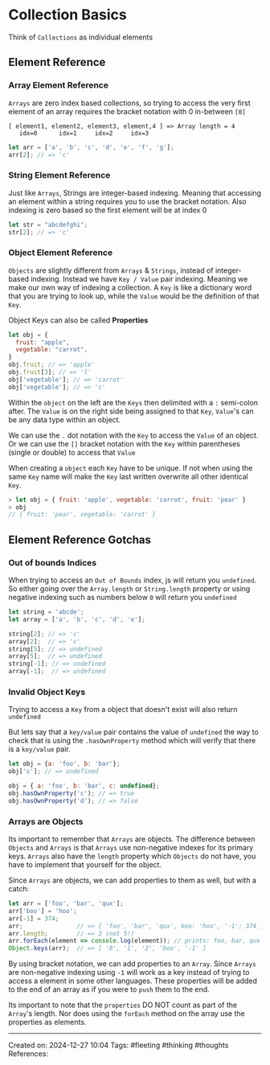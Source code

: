 # Collection Basics

Think of `Collections` as individual elements

## Element Reference

### Array Element Reference

`Arrays` are zero index based collections, so trying to access the very first element of an array requires the bracket notation with 0 in-between `[0]`

```
[ element1, element2, element3, element,4 ] => Array length = 4
   idx=0      idx=1     idx=2     idx=3
```

```js
let arr = ['a', 'b', 'c', 'd', 'e', 'f', 'g'];
arr[2]; // => 'c'
```

### String Element Reference

Just like `Arrays`, Strings are integer-based indexing. Meaning that accessing an element within a string requires you to use the bracket notation. Also indexing is zero based so the first element will be at index 0

```js
let str = "abcdefghi";
str[2]; // => 'c'
```

### Object Element Reference

`Objects` are slightly different from `Arrays` & `Strings`, instead of integer-based indexing. Instead we have `Key / Value` pair indexing. Meaning we make our own way of indexing a collection. A `Key` is like a dictionary word that you are trying to look up, while the `Value` would be the definition of that `Key`.

Object Keys can also be called **Properties**

```js
let obj = {
  fruit: "apple",
  vegetable: "carrot",
}
obj.fruit; // => 'apple'
obj.fruit[3]; // => 'l'
obj['vegetable']; // => 'carrot'
obj['vegetable']; // => 'c'
```

Within the `object` on the left are the `Keys` then delimited with a `:` semi-colon after. The `Value` is on the right side being assigned to that `Key`, `Value`'s can be any data type within an object.

We can use the `.` dot notation with the `Key` to access the `Value` of an object. Or we can use the `[]` bracket notation with the `Key` within parentheses (single or double) to access that `Value`

When creating a `object` each `Key`  have to be unique. If not when using the same `Key` name will make the `Key` last written overwrite all other identical `Key`.

```js
> let obj = { fruit: 'apple', vegetable: 'carrot', fruit: 'pear' }
> obj
// { fruit: 'pear', vegetable: 'carrot' }
```

## Element Reference Gotchas

### Out of bounds Indices

When trying to access an `Out of Bounds` index, js will return you `undefined`. So either going over the `Array.length` or `String.length` property or using negative indexing such as numbers below `0` will return you `undefined`

```js
let string = 'abcde';
let array = ['a', 'b', 'c', 'd', 'e'];

string[2]; // => 'c'
array[2];  // => 'c'
string[5]; // => undefined
array[5];  // => undefined
string[-1]; // => undefined
array[-1];  // => undefined
```

### Invalid Object Keys

Trying to access a `Key` from a object that doesn't exist will also return `undefined`

But lets say that a `key/value` pair contains the value of `undefined` the way to check that is using the `.hasOwnProperty` method which will verify that there is a `key/value` pair.

```js
let obj = {a: 'foo', b: 'bar'};
obj['c']; // => undefined

obj = { a: 'foo', b: 'bar', c: undefined};
obj.hasOwnProperty('c'); // => true
obj.hasOwnProperty('d'); // => false
```

### Arrays are Objects

Its important to remember that `Arrays` are objects. The difference between `Objects` and `Arrays` is that `Arrays` use non-negative indexes for its primary keys. `Arrays` also have the `length` property which `Objects` do not have, you have to implement that yourself for the object.

Since `Arrays` are objects, we can add properties to them as well, but with a catch:

```js
let arr = ['foo', 'bar', 'qux'];
arr['boo'] = 'hoo';
arr[-1] = 374;
arr;               // => [ 'foo', 'bar', 'qux', boo: 'hoo', '-1': 374 ]
arr.length;        // => 3 (not 5!)
arr.forEach(element => console.log(element)); // prints: foo, bar, qux
Object.keys(arr);  // => [ '0', '1', '2', 'boo', '-1' ]
```

By using bracket notation, we can add properties to an `Array`. Since `Arrays` are non-negative indexing using `-1` will work as a key instead of trying to access a element in some other languages. These properties will be added to the end of an array as if you were to `push` them to the end. 

Its important to note that the `properties` DO NOT count as part of the `Array`'s length. Nor does using the `forEach` method on the array use the properties as elements.

---
Created on: 2024-12-27 10:04
Tags: #fleeting #thinking #thoughts
References:

